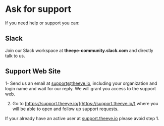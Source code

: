 # Ask for support

If you need help or support you can:

## Slack

Join our Slack workspace at **theeye-community.slack.com** and directly talk to us.

## Support Web Site

1- Send us an email at support@theeye.io, including your organization and login name and wait for our reply. We will grant you access to the support web.

2. Go to [https://support.theeye.io/](https://support.theeye.io/) where you will be able to open and follow up support requests.

If your already have an active user at [support.theeye.io](https://support.theeye.io/) please avoid step 1.

